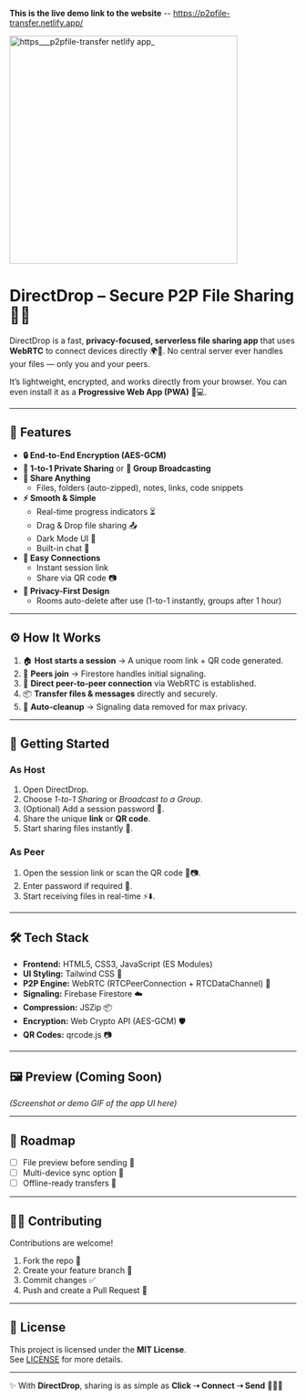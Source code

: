 **This is the live demo link to the website** -- https://p2pfile-transfer.netlify.app/

<img width="400" height="400" alt="https___p2pfile-transfer netlify app_" src="https://github.com/user-attachments/assets/6ee7f95f-2f27-43a1-9b10-93560f80a6fd" />

# DirectDrop – Secure P2P File Sharing 🔗✨

DirectDrop is a fast, **privacy-focused, serverless file sharing app** that uses **WebRTC** to connect devices directly 🌍💫. No central server ever handles your files — only you and your peers.  

It’s lightweight, encrypted, and works directly from your browser. You can even install it as a **Progressive Web App (PWA)** 📱💻.

---

## 🚀 Features

- **🔒 End-to-End Encryption (AES-GCM)**
- **👥 1-to-1 Private Sharing** or **📡 Group Broadcasting**
- **📂 Share Anything**
  - Files, folders (auto-zipped), notes, links, code snippets
- **⚡ Smooth & Simple**
  - Real-time progress indicators ⏳  
  - Drag & Drop file sharing 📤  
  - Dark Mode UI 🌙  
  - Built-in chat 💬
- **🔗 Easy Connections**
  - Instant session link  
  - Share via QR code 📷
- **🧹 Privacy-First Design**
  - Rooms auto-delete after use (1-to-1 instantly, groups after 1 hour)

---

## ⚙️ How It Works

1. 🏠 **Host starts a session** → A unique room link + QR code generated.  
2. 👤 **Peers join** → Firestore handles initial signaling.  
3. 🔗 **Direct peer-to-peer connection** via WebRTC is established.  
4. 📦 **Transfer files & messages** directly and securely.  
5. 🧹 **Auto-cleanup** → Signaling data removed for max privacy.  

---

## 📖 Getting Started

### As Host
1. Open DirectDrop.  
2. Choose *1-to-1 Sharing* or *Broadcast to a Group*.  
3. (Optional) Add a session password 🔐.  
4. Share the unique **link** or **QR code**.  
5. Start sharing files instantly 🎉.  

### As Peer
1. Open the session link or scan the QR code 🔗📷.  
2. Enter password if required 🔑.  
3. Start receiving files in real-time ⚡⬇️.  

---

## 🛠️ Tech Stack

- **Frontend:** HTML5, CSS3, JavaScript (ES Modules)  
- **UI Styling:** Tailwind CSS 🎨  
- **P2P Engine:** WebRTC (RTCPeerConnection + RTCDataChannel) 🔗  
- **Signaling:** Firebase Firestore ☁️  
- **Compression:** JSZip 📦  
- **Encryption:** Web Crypto API (AES-GCM) 🛡️  
- **QR Codes:** qrcode.js 📷  

---

## 🖼️ Preview (Coming Soon)

*(Screenshot or demo GIF of the app UI here)*

---

## 📌 Roadmap

- [ ] File preview before sending 📑  
- [ ] Multi-device sync option 🔄  
- [ ] Offline-ready transfers 🔌  

---

## 👨‍💻 Contributing

Contributions are welcome!  
1. Fork the repo 🍴  
2. Create your feature branch 🌱  
3. Commit changes ✅  
4. Push and create a Pull Request 🔀  

---

## 📜 License

This project is licensed under the **MIT License**.  
See [LICENSE](LICENSE) for more details.

---

✨ With **DirectDrop**, sharing is as simple as **Click ➝ Connect ➝ Send** 🚀🔗🎉
